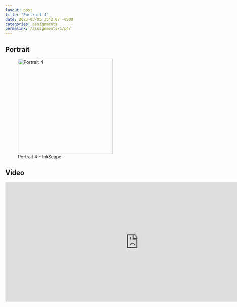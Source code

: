 ```yaml
---
layout: post
title: "Portrait 4"
date: 2023-03-05 3:42:07 -0500
categories: assignments
permalink: /assignments/1/p4/
---
```


## Portrait

<figure>
  <img src="{{ site.baseurl }}/assets/images/portrait4.svg" alt="Portrait 4" width="300px">
  <figcaption>Portrait 4 - InkScape</figcaption>
</figure>

## Video

<iframe width="840" height="377" src="https://www.youtube.com/embed/kiXkgffXTUY" title="p4" frameborder="0" allow="accelerometer; autoplay; clipboard-write; encrypted-media; gyroscope; picture-in-picture; web-share" allowfullscreen></iframe>